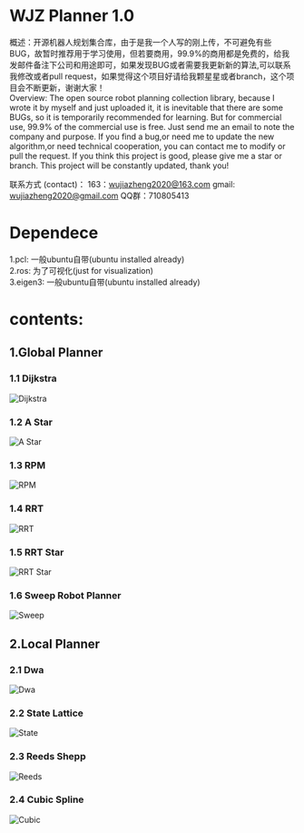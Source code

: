 # WJZ Planner 1.0
概述：开源机器人规划集合库，由于是我一个人写的刚上传，不可避免有些BUG，故暂时推荐用于学习使用，但若要商用，99.9%的商用都是免费的，给我发邮件备注下公司和用途即可，如果发现BUG或者需要我更新新的算法,可以联系我修改或者pull request，如果觉得这个项目好请给我颗星星或者branch，这个项目会不断更新，谢谢大家！</br>
Overview: The open source robot planning collection library, because I wrote it by myself and just uploaded it, it is inevitable that there are some BUGs, so it is temporarily recommended for learning. But for commercial use, 99.9% of the commercial use is free. Just send me an email to note the company and purpose. If you find a bug,or need me to update the new algorithm,or need technical cooperation, you can contact me to modify or pull the request. If you think this project is good, please give me a star or branch. This project will be constantly updated, thank you!

联系方式 (contact)：
163：wujiazheng2020@163.com
gmail: wujiazheng2020@gmail.com
QQ群：710805413
# Dependece
1.pcl: 一般ubuntu自带(ubuntu installed already)</br>
2.ros: 为了可视化(just for visualization)</br>
3.eigen3: 一般ubuntu自带(ubuntu installed already)</br>

# contents:
## 1.Global Planner
### 1.1 Dijkstra
![Dijkstra](https://github.com/wujiazheng2020/WJZ_Planner/blob/master/picture/Dijkstra.png)
### 1.2 A Star
![A Star](https://github.com/wujiazheng2020/WJZ_Planner/blob/master/picture/A_Star.png)
### 1.3 RPM
![RPM](https://github.com/wujiazheng2020/WJZ_Planner/blob/master/picture/RPM.png)
### 1.4 RRT
![RRT](https://github.com/wujiazheng2020/WJZ_Planner/blob/master/picture/RRT.png)
### 1.5 RRT Star
![RRT Star](https://github.com/wujiazheng2020/WJZ_Planner/blob/master/picture/RRT_Star.png)
### 1.6 Sweep Robot Planner
![Sweep](https://github.com/wujiazheng2020/WJZ_Planner/blob/master/picture/Sweep.png)
## 2.Local Planner
### 2.1 Dwa
![Dwa](https://github.com/wujiazheng2020/WJZ_Planner/blob/master/picture/Dwa.png)
### 2.2 State Lattice
![State](https://github.com/wujiazheng2020/WJZ_Planner/blob/master/picture/State_Lattice.png)
### 2.3 Reeds Shepp
![Reeds](https://github.com/wujiazheng2020/WJZ_Planner/blob/master/picture/Reeds_Shepp.png)
### 2.4 Cubic Spline
![Cubic](https://github.com/wujiazheng2020/WJZ_Planner/blob/master/picture/Cubic_Spline.png)
